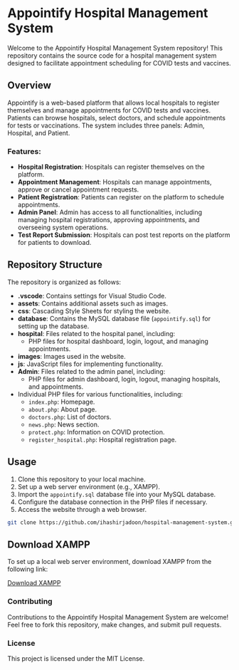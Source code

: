 # Appointify Hospital Management System

Welcome to the Appointify Hospital Management System repository! This repository contains the source code for a hospital management system designed to facilitate appointment scheduling for COVID tests and vaccines.

## Overview

Appointify is a web-based platform that allows local hospitals to register themselves and manage appointments for COVID tests and vaccines. Patients can browse hospitals, select doctors, and schedule appointments for tests or vaccinations. The system includes three panels: Admin, Hospital, and Patient.

### Features:
- **Hospital Registration**: Hospitals can register themselves on the platform.
- **Appointment Management**: Hospitals can manage appointments, approve or cancel appointment requests.
- **Patient Registration**: Patients can register on the platform to schedule appointments.
- **Admin Panel**: Admin has access to all functionalities, including managing hospital registrations, approving appointments, and overseeing system operations.
- **Test Report Submission**: Hospitals can post test reports on the platform for patients to download.

## Repository Structure

The repository is organized as follows:

- **.vscode**: Contains settings for Visual Studio Code.
- **assets**: Contains additional assets such as images.
- **css**: Cascading Style Sheets for styling the website.
- **database**: Contains the MySQL database file (`appointify.sql`) for setting up the database.
- **hospital**: Files related to the hospital panel, including:
  - PHP files for hospital dashboard, login, logout, and managing appointments.
- **images**: Images used in the website.
- **js**: JavaScript files for implementing functionality.
- **Admin**: Files related to the admin panel, including:
  - PHP files for admin dashboard, login, logout, managing hospitals, and appointments.
- Individual PHP files for various functionalities, including:
  - `index.php`: Homepage.
  - `about.php`: About page.
  - `doctors.php`: List of doctors.
  - `news.php`: News section.
  - `protect.php`: Information on COVID protection.
  - `register_hospital.php`: Hospital registration page.

## Usage

1. Clone this repository to your local machine.
2. Set up a web server environment (e.g., XAMPP).
3. Import the `appointify.sql` database file into your MySQL database.
4. Configure the database connection in the PHP files if necessary.
5. Access the website through a web browser.

```bash
git clone https://github.com/ihashirjadoon/hospital-management-system.git

```

## Download XAMPP

To set up a local web server environment, download XAMPP from the following link:

[Download XAMPP](https://www.apachefriends.org/download.html)

### Contributing

Contributions to the Appointify Hospital Management System are welcome! Feel free to fork this repository, make changes, and submit pull requests.

### License

This project is licensed under the MIT License.
